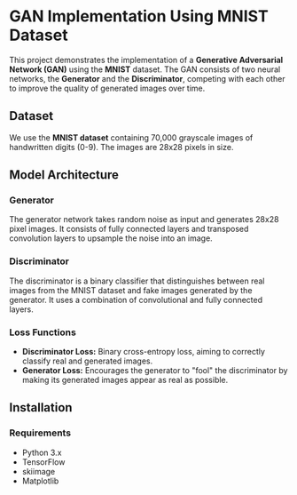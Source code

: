 # GAN Implementation Using MNIST Dataset

This project demonstrates the implementation of a **Generative Adversarial Network (GAN)** using the **MNIST** dataset. The GAN consists of two neural networks, the **Generator** and the **Discriminator**, competing with each other to improve the quality of generated images over time.


## Dataset

We use the **MNIST dataset** containing 70,000 grayscale images of handwritten digits (0-9). The images are 28x28 pixels in size.

## Model Architecture

### Generator
The generator network takes random noise as input and generates 28x28 pixel images. It consists of fully connected layers and transposed convolution layers to upsample the noise into an image.

### Discriminator
The discriminator is a binary classifier that distinguishes between real images from the MNIST dataset and fake images generated by the generator. It uses a combination of convolutional and fully connected layers.

### Loss Functions
- **Discriminator Loss:** Binary cross-entropy loss, aiming to correctly classify real and generated images.
- **Generator Loss:** Encourages the generator to "fool" the discriminator by making its generated images appear as real as possible.

## Installation

### Requirements
- Python 3.x
- TensorFlow 
- skiimage
- Matplotlib







